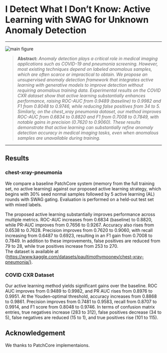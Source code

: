 # I Detect What I Don’t Know: Active Learning with SWAG for Unknown Anomaly Detection

<hr />

![main figure](media/intro_fig.png)
> **Abstract:** *Anomaly detection plays a critical role in medical imaging applications such as COVID-19 and pneumonia screening. However, most existing techniques depend on labeled anomalous samples, which are often scarce or impractical to obtain. We propose an unsupervised anomaly detection framework that integrates active learning with generative models to improve detection without requiring anomalous training data. Experimental results on the COVID CXR dataset show that active learning substantially enhances performance, raising ROC-AUC from 0.9489 (baseline) to 0.9982 and F1 from 0.8048 to 0.9746, while reducing false positives from 34 to 5. Similarly, on the chest_xray pneumonia dataset, our method improves ROC-AUC from 0.6834 to 0.8820 and F1 from 0.7008 to 0.7849, with notable gains in precision (0.7620 to 0.9060). These results demonstrate that active learning can substantially refine anomaly detection accuracy in medical imaging tasks, even when anomalous samples are unavailable during training.* 
<hr />





## Results
### chest-xray-pneumonia
We compare a baseline PatchCore system (memory from the full training set, no active learning) against our proposed active learning strategy, which begins with 30\% seed normal samples followed by 5 active learning (AL) rounds with SWAG gating. Evaluation is performed on a held-out test set with mixed labels. 

The proposed active learning substantially improves performance across multiple metrics. ROC-AUC increases from 0.6834 (baseline) to 0.8820, while PR-AUC improves from 0.7656 to 0.9267. Accuracy also rises from 0.6538 to 0.7628. Precision improves from 0.7620 to 0.9060, with recall increasing from 0.6487 to 0.6923, resulting in an F1 gain from 0.7008 to 0.7849. In addition to these improvements, false positives are reduced from 79 to 28, while true positives increase from 253 to 270.  
The dataset is available at {https://www.kaggle.com/datasets/paultimothymooney/chest-xray-pneumonia/}.
### COVID CXR Dataset
 Our active learning method yields significant gains over the baseline. ROC AUC improves from 0.9489 to 0.9982, and PR AUC rises from 0.8976 to 0.9951. At the Youden-optimal threshold, accuracy increases from 0.8868 to 0.9861. Precision improves from 0.7481 to 0.9583, recall from 0.8707 to 0.9914, and F1 score from 0.8048 to 0.9746. In terms of confusion matrix entries, true negatives increase (283 to 312), false positives decrease (34 to 5), false negatives are reduced (15 to 1), and true positives rise (101 to 115).



## Acknowledgement
We thanks to PatchCore implementaions.


